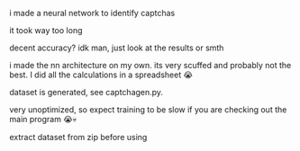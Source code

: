i made a neural network to identify captchas

it took way too long

decent accuracy? idk man, just look at the results or smth

i made the nn architecture on my own. its very scuffed and probably not the best. I did all the calculations in a spreadsheet 😭

dataset is generated, see captchagen.py.

very unoptimized, so expect training to be slow if you are checking out the main program 😭💀

extract dataset from zip before using
